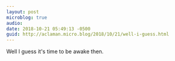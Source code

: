 ```yaml
---
layout: post
microblog: true
audio: 
date: 2018-10-21 05:49:13 -0500
guid: http://aclaman.micro.blog/2018/10/21/well-i-guess.html
---
```

Well I guess it's time to be awake then.
